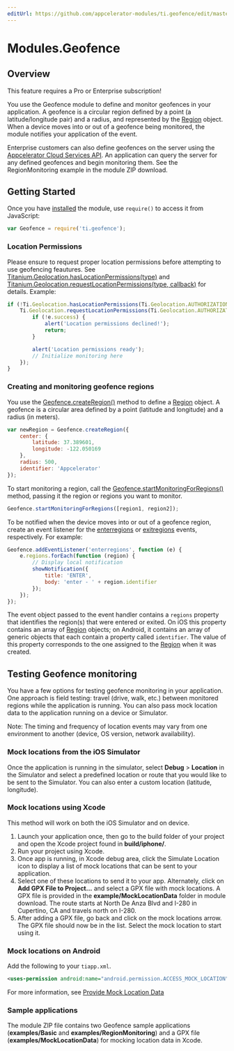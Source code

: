 ```yaml
---
editUrl: https://github.com/appcelerator-modules/ti.geofence/edit/master/apidoc/geofence.yml
---
```

# Modules.Geofence

<TypeHeader/>

## Overview

<p class="note">This feature requires a Pro or Enterprise subscription!</p>

You use the Geofence module to define and monitor geofences in your application. A geofence is a circular
region defined by a point (a latitude/longitude pair) and a radius, and represented by the
[Region](Modules.Geofence.Region) object. When a device moves into
or out of a geofence being monitored, the module notifies your application of the event.

Enterprise customers can also define geofences on the server using the 
<a href="/cloud/latest/#!/api/GeoFences-method-create">Appcelerator Cloud Services API</a>. 
An application can query the server for any defined geofences and begin monitoring them. 
See the RegionMonitoring example in the module ZIP download.

## Getting Started

Once you have [installed](#!/guide/Using_a_Module) the module, use `require()` to access it from JavaScript:

``` javascript
var Geofence = require('ti.geofence');
```

### Location Permissions

Please ensure to request proper location permissions before attempting to use geofencing feautures. See
[Titanium.Geolocation.hasLocationPermissions(type)](Titanium.Geolocation.hasLocationPermissions) and [Titanium.Geolocation.requestLocationPermissions(type, callback)](Titanium.Geolocation.requestLocationPermissions)
for details. Example:
  
``` javascript
if (!Ti.Geolocation.hasLocationPermissions(Ti.Geolocation.AUTHORIZATION_ALWAYS)) {
    Ti.Geolocation.requestLocationPermissions(Ti.Geolocation.AUTHORIZATION_ALWAYS, function (e) {
        if (!e.success) {
            alert('Location permissions declined!');
            return;
        }

        alert('Location permissions ready');
        // Initialize monitoring here
    });
}
```

### Creating and monitoring geofence regions

You use the [Geofence.createRegion()](Modules.Geofence.createRegion) method to define a [Region](Modules.Geofence.Region) object.
A geofence is a circular area defined by a point (latitude and longitude) and a radius (in meters).

``` javascript
var newRegion = Geofence.createRegion({
    center: {
        latitude: 37.389601,
        longitude: -122.050169
    },
    radius: 500,
    identifier: 'Appcelerator'
});
```

To start monitoring a region, call the [Geofence.startMonitoringForRegions()](Modules.Geofence.startMonitoringForRegions) method, passing it the
region or regions you want to monitor.

``` javascript
Geofence.startMonitoringForRegions([region1, region2]);
```

To be notified when the device moves into or out of a geofence region, create an event listener
for the [enterregions](Modules.Geofence.enterregions) or [exitregions](Modules.Geofence.exitregions) events, respectively.
For example:

``` javascript
Geofence.addEventListener('enterregions', function (e) {
    e.regions.forEach(function (region) {
        // Display local notification
        showNotification({
            title: 'ENTER',
            body: 'enter - ' + region.identifier
        });
    });
});
```

The event object passed to the event handler contains a `regions` property that identifies the region(s)
that were entered or exited. On iOS this property contains an array of [Region](Modules.Geofence.Region) objects;
on Android, it contains an array of generic objects that each contain a property called
`identifier`. The value of this property corresponds to the one assigned to the [Region](Modules.Geofence.Region)
when it was created.

## Testing Geofence monitoring

You have a few options for testing geofence monitoring in your application. One approach
is field testing: travel (drive, walk, etc.) between monitored regions while the application is running.
You can also pass mock location data to the application running on a device or Simulator.

Note: The timing and frequency of location events may vary from one environment to another (device, OS version, network availability).

### Mock locations from the iOS Simulator

Once the application is running in the simulator, select **Debug** > **Location** in the Simulator and
select a predefined location or route that you would like to be sent to the Simulator. You can
also enter a custom location (latitude, longitude).

### Mock locations using Xcode

This method will work on both the iOS Simulator and on device.

1. Launch your application once, then go to the build folder of your project and open the Xcode project found in **build/iphone/**.
2. Run your project using Xcode.
3. Once app is running, in Xcode debug area, click the Simulate Location icon to display a list of mock locations that can be sent to your application.
5. Select one of these locations to send it to your app.
    Alternately, click on **Add GPX File to Project...** and select a GPX file with mock locations. A GPX file is provided in the **example/MockLocationData** folder in module download. The route starts at North De Anza Blvd and I-280 in Cupertino, CA and travels north on I-280.
8. After adding a GPX file, go back and click on the mock locations arrow. The GPX file should now be in the list. Select the mock location to start using it.

### Mock locations on Android

Add the following to your `tiapp.xml`.

``` xml
<uses-permission android:name="android.permission.ACCESS_MOCK_LOCATION" />
```

For more information, see [Provide Mock Location Data](https://developer.android.com/guide/topics/location/strategies#MockData)

### Sample applications

The module ZIP file contains two Geofence sample applications (**examples/Basic** and **examples/RegionMonitoring**) 
and a GPX file (**examples/MockLocationData**) for mocking location data in Xcode.

<ApiDocs/>
